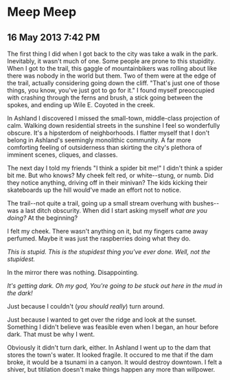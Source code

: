 # Meep Meep
## 16 May 2013 7:42 PM

The first thing I did when I got back to the city was take a walk in the park. Inevitably, it wasn't much of one. Some people are prone to this stupidity. When I got to the trail, this gaggle of mountainbikers was rolling about like there was nobody in the world but them. Two of them were at the edge of the trail, actually considering going down the cliff. "That's just one of those things, you know, you've just got to go for it." I found myself preoccupied with crashing through the ferns and brush, a stick going between the spokes, and ending up Wile E. Coyoted in the creek.

In Ashland I discovered I missed the small-town, middle-class projection of calm. Walking down residential streets in the sunshine I feel so wonderfully obscure. It's a hipsterdom of neighborhoods. I flatter myself that I don't belong in Ashland's seemingly monolithic community. A far more comforting feeling of outsiderness than skirting the city's plethora of imminent scenes, cliques, and classes.

The next day I told my friends "I think a spider bit me!" I didn't think a spider bit me. But who knows? My cheek felt red, or white--stung, or numb. Did they notice anything, driving off in their minivan? The kids kicking their skateboards up the hill would've made an effort not to notice.

The trail--not quite a trail, going up a small stream overhung with bushes--was a last ditch obscurity. When did I start asking myself _what are you doing?_ At the beginning?

I felt my cheek. There wasn't anything on it, but my fingers came away perfumed. Maybe it was just the raspberries doing what they do.

_This is stupid. This is the stupidest thing you've ever done. Well, not the stupidest._

In the mirror there was nothing. Disappointing.

_It's getting dark. Oh my god, You're going to be stuck out here in the mud in the dark!_

Just because I couldn't (_you should really_) turn around.

Just because I wanted to get over the ridge and look at the sunset. Something I didn't believe was feasible even when I began, an hour before dark. That must be why I went.

Obviously it didn't turn dark, either. In Ashland I went up to the dam that stores the town's water. It looked fragile. It occured to me that if the dam broke, it would be a tsunami in a canyon. It would destroy downtown. I felt a shiver, but titilation doesn't make things happen any more than willpower.